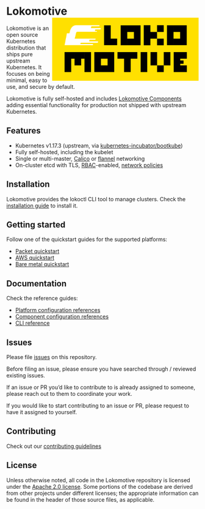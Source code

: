 # Lokomotive <img align="right" width=384 src="docs/images/lokomotive-logo.svg">

Lokomotive is an open source Kubernetes distribution that ships pure upstream
Kubernetes.
It focuses on being minimal, easy to use, and secure by default.

Lokomotive is fully self-hosted and includes [Lokomotive
Components](docs/concepts/components.md) adding essential functionality for production
not shipped with upstream Kubernetes.

## Features

* Kubernetes v1.17.3 (upstream, via
  [kubernetes-incubator/bootkube](https://github.com/kubernetes-incubator/bootkube))
* Fully self-hosted, including the kubelet
* Single or multi-master, [Calico](https://www.projectcalico.org/) or
  [flannel](https://github.com/coreos/flannel) networking
* On-cluster etcd with TLS,
  [RBAC](https://kubernetes.io/docs/admin/authorization/rbac/)-enabled,
  [network policies](https://kubernetes.io/docs/concepts/services-networking/network-policies/)

## Installation

Lokomotive provides the lokoctl CLI tool to manage clusters.
Check the [installation guide](docs/installer/lokoctl.md) to install it.

## Getting started

Follow one of the quickstart guides for the supported platforms:

* [Packet quickstart](docs/quickstarts/packet.md)
* [AWS quickstart](docs/quickstarts/aws.md)
* [Bare metal quickstart](docs/quickstarts/baremetal.md)

## Documentation

Check the reference guides:

* [Platform configuration references](docs/configuration-reference/platforms)
* [Component configuration references](docs/configuration-reference/components)
* [CLI reference](docs/cli/lokoctl.md)

## Issues

Please file [issues](https://github.com/kinvolk/lokomotive/issues) on this
repository.

Before filing an issue, please ensure you have searched through / reviewed
existing issues.

If an issue or PR you’d like to contribute to is already assigned to someone,
please reach out to them to coordinate your work.

If you would like to start contributing to an issue or PR, please request to
have it assigned to yourself.

## Contributing

Check out our [contributing guidelines](CONTRIBUTING.md)

## License

Unless otherwise noted, all code in the Lokomotive repository is licensed under
the [Apache 2.0 license](LICENSE).
Some portions of the codebase are derived from other projects under different
licenses; the appropriate information can be found in the header of those
source files, as applicable.

